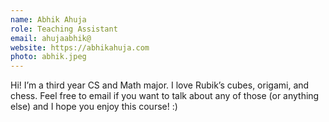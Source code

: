 ```yaml
---
name: Abhik Ahuja
role: Teaching Assistant
email: ahujaabhik@
website: https://abhikahuja.com
photo: abhik.jpeg
---
```


Hi! I’m a third year CS and Math major. I love Rubik’s cubes, origami, and chess. Feel free to email if you want to talk about any of those (or anything else) and I hope you enjoy this course! :)
